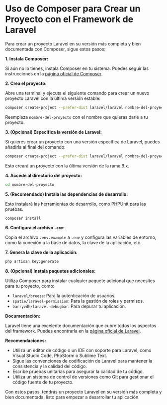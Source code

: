 # Uso de Composer para Crear un Proyecto con el Framework de Laravel

Para crear un proyecto Laravel en su versión más completa y bien documentada con Composer, sigue estos pasos:

**1. Instala Composer:**

Si aún no lo tienes, instala Composer en tu sistema. Puedes seguir las instrucciones en la [página oficial de Composer](https://www.google.com/url?sa=E&source=gmail&q=https://getcomposer.org/download/).

**2. Crea el proyecto:**

Abre una terminal y ejecuta el siguiente comando para crear un nuevo proyecto Laravel con la última versión estable:

```bash
composer create-project --prefer-dist laravel/laravel nombre-del-proyecto
```

Reemplaza `nombre-del-proyecto` con el nombre que quieras darle a tu proyecto.

**3. (Opcional) Especifica la versión de Laravel:**

Si quieres crear un proyecto con una versión específica de Laravel, puedes añadirla al final del comando:

```bash
composer create-project --prefer-dist laravel/laravel nombre-del-proyecto "9.*" 
```

Esto creará un proyecto con la última versión de la rama 9.x.

**4. Accede al directorio del proyecto:**

```bash
cd nombre-del-proyecto
```

**5. (Recomendado) Instala las dependencias de desarrollo:**

Esto instalará las herramientas de desarrollo, como PHPUnit para las pruebas.

```bash
composer install
```

**6. Configura el archivo `.env`:**

Copia el archivo `.env.example` a `.env` y configura las variables de entorno, como la conexión a la base de datos, la clave de la aplicación, etc.

**7. Genera la clave de la aplicación:**

```bash
php artisan key:generate
```

**8. (Opcional) Instala paquetes adicionales:**

Utiliza Composer para instalar cualquier paquete adicional que necesites para tu proyecto, como:

  * `laravel/breeze`: Para la autenticación de usuarios.
  * `spatie/laravel-permission`: Para la gestión de roles y permisos.
  * `barryvdh/laravel-debugbar`: Para depurar tu aplicación.

**Documentación:**

Laravel tiene una excelente documentación que cubre todos los aspectos del framework. Puedes encontrarla en la [página oficial de Laravel](https://www.google.com/url?sa=E&source=gmail&q=https://laravel.com/docs).

**Recomendaciones:**

  * Utiliza un editor de código o un IDE con soporte para Laravel, como Visual Studio Code, PhpStorm o Sublime Text.
  * Sigue las convenciones de codificación de Laravel para mantener la consistencia y la calidad del código.
  * Escribe pruebas unitarias para asegurar la calidad de tu código.
  * Utiliza un sistema de control de versiones como Git para gestionar el código fuente de tu proyecto.

Con estos pasos, tendrás un proyecto Laravel en su versión más completa y bien documentada, listo para empezar a desarrollar tu aplicación.
